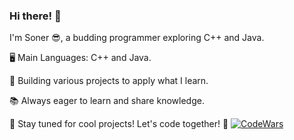 ### Hi there! 👋

I'm Soner 😎, a budding programmer exploring C++ and Java.

🖥️ Main Languages: C++ and Java.

🚀 Building various projects to apply what I learn.

📚 Always eager to learn and share knowledge.

🌟 Stay tuned for cool projects! Let's code together! 🚀
[![CodeWars](https://www.codewars.com/users/tangweikun/badges/large)]([https://www.codewars.com/users/imSoner])
